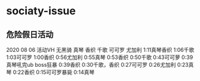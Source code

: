 # sociaty-issue

## 危险假日活动
2020 08 06 活动VH 无黑骑
真琴 香织 千歌 可可罗 尤加利
1:11真琴香织
1:06千歌
1:03可可罗
1:00香织
0:56尤加利
0:55真琴
0:53香织
0:50千歌
0:43可可萝
0:39真琴吼完ub
boss狂暴
0:39香织
0:30千歌，香织
0:27可可罗
0:26尤加利
0:23真琴
0:22香织
0:15可可罗暴毙
0:14真琴
